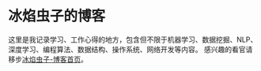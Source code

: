 # 冰焰虫子的博客

这里是我记录学习、工作心得的地方，包含但不限于机器学习、数据挖掘、NLP、深度学习、编程算法、数据结构、操作系统、网络开发等内容。 感兴趣的看官请移步[冰焰虫子-博客首页](https://iceflameworm.github.io/)。
